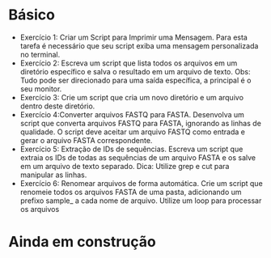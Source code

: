 # Básico
- Exercício 1: Criar um Script para Imprimir uma Mensagem. Para esta tarefa é necessário que seu script exiba uma mensagem personalizada no terminal.
- Exercício 2: Escreva um script que lista todos os arquivos em um diretório específico e salva o resultado em um arquivo de texto. Obs: Tudo pode ser direcionado para uma saída específica, a principal é o seu monitor.
- Exercício 3: Crie um script que cria um novo diretório e um arquivo dentro deste diretório.
- Exercício 4:Converter arquivos FASTQ para FASTA. Desenvolva um script que converta arquivos FASTQ para FASTA, ignorando as linhas de qualidade. O script deve aceitar um arquivo FASTQ como entrada e gerar o arquivo FASTA correspondente.
- Exercício 5: Extração de IDs de sequências. Escreva um script que extraia os IDs de todas as sequências de um arquivo FASTA e os salve em um arquivo de texto separado. Dica: Utilize grep e cut para manipular as linhas.
- Exercício 6: Renomear arquivos de forma automática. Crie um script que renomeie todos os arquivos FASTA de uma pasta, adicionando um prefixo sample_ a cada nome de arquivo. Utilize um loop para processar os arquivos

# Ainda em construção
